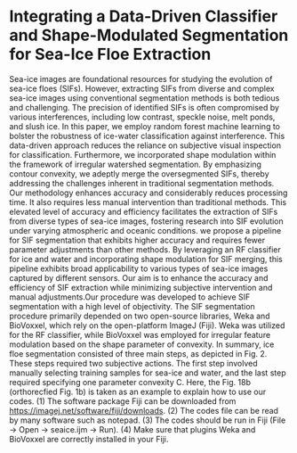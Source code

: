 # Integrating a Data-Driven Classifier and Shape-Modulated Segmentation for Sea-Ice Floe Extraction

Sea-ice images are foundational resources for studying the evolution of sea-ice floes (SIFs). However, extracting SIFs from diverse and complex 
sea-ice images using conventional segmentation methods is both tedious and challenging. The precision of identified SIFs is often compromised 
by various interferences, including low contrast, speckle noise, melt ponds, and slush ice. In this paper, we employ random forest machine 
learning to bolster the robustness of ice-water classification against interference. This data-driven approach reduces the reliance on subjective 
visual inspection for classification. Furthermore, we incorporated shape modulation within the framework of irregular watershed segmentation. 
By emphasizing contour convexity, we adeptly merge the oversegmented SIFs, thereby addressing the challenges inherent in traditional segmentation 
methods. Our methodology enhances accuracy and considerably reduces processing time. It also requires less manual intervention than traditional methods. 
This elevated level of accuracy and efficiency facilitates the extraction of SIFs from diverse types of sea-ice images, fostering research into SIF 
evolution under varying atmospheric and oceanic conditions.
we propose a pipeline for SIF segmentation that exhibits higher accuracy and requires fewer parameter adjustments than other methods. 
By leveraging an RF classifier for ice and water and incorporating shape modulation for SIF merging, this pipeline exhibits broad applicability 
to various types of sea-ice images captured by different sensors. Our aim is to enhance the accuracy and efficiency of SIF extraction while 
minimizing subjective intervention and manual adjustments.Our procedure was developed to achieve SIF segmentation with a high level of objectivity. 
The SIF segmentation procedure primarily depended on two open-source libraries, Weka and BioVoxxel, which rely on the open-platform ImageJ (Fiji). 
Weka was utilized for the RF classifier, while BioVoxxel was employed for irregular feature modulation based on the shape parameter of convexity. 
In summary, ice floe segmentation consisted of three main steps, as depicted in Fig. 2. These steps required two subjective actions. The first step 
involved manually selecting training samples for sea-ice and water, and the last step required specifying one parameter convexity C.
Here, the Fig. 18b (orthorecfied Fig. 1b) is taken as an example to explain how to use our codes. 
(1) The software package Fiji can be downloaded from https://imagej.net/software/fiji/downloads.
(2) The codes file can be read by many software such as notepad.
(3) The codes should be run in Fiji (File -> Open -> seaice.ijm -> Run). 
(4) Make sure that plugins Weka and BioVoxxel are correctly installed in your Fiji.
 
